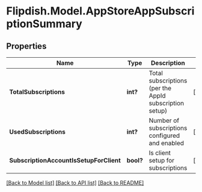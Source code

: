# Flipdish.Model.AppStoreAppSubscriptionSummary
## Properties

Name | Type | Description | Notes
------------ | ------------- | ------------- | -------------
**TotalSubscriptions** | **int?** | Total subscriptions (per the AppId subscription setup) | [optional] 
**UsedSubscriptions** | **int?** | Number of subscriptions configured and enabled | [optional] 
**SubscriptionAccountIsSetupForClient** | **bool?** | Is client setup for subscriptions | [optional] 

[[Back to Model list]](../README.md#documentation-for-models) [[Back to API list]](../README.md#documentation-for-api-endpoints) [[Back to README]](../README.md)

